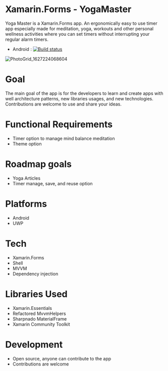 # Xamarin.Forms - YogaMaster



Yoga Master is a Xamarin.Forms app. An ergonomically easy to use timer app especially made for meditation, yoga, workouts and other personal wellness activities where you can set timers without interrupting your regular alarm timers.

- Android : [![Build status](https://build.appcenter.ms/v0.1/apps/8efe0dfd-85fd-4ca8-901e-a5215da37e5a/branches/main/badge)](https://appcenter.ms)

![PhotoGrid_1627224068604](https://user-images.githubusercontent.com/46298553/126903987-77a2d5c2-8779-46d9-a2cf-4d3fac03b897.jpg)


# Goal

The main goal of the app is for the developers to learn and create apps with well architecture patterns, new libraries usages, and new technologies.
Contributions are welcome to use and share your ideas.

# Functional Requirements

* Timer option to manage mind balance meditation
* Theme option

# Roadmap goals

* Yoga Articles
* Timer manage, save, and reuse option

# Platforms

* Android
* UWP

# Tech

* Xamarin.Forms
* Shell
* MVVM
* Dependency injection

# Libraries Used

* Xamarin.Essentials
* Refactored MvvmHelpers
* Sharpnado MaterialFrame
* Xamarin Community Toolkit


# Development

* Open source, anyone can contribute to the app
* Contributions are welcome



